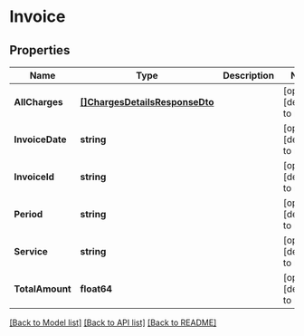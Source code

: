 # Invoice

## Properties
| Name            | Type                                                            | Description | Notes                        |
| --------------- | --------------------------------------------------------------- | ----------- | ---------------------------- |
| **AllCharges**  | [**[]ChargesDetailsResponseDto**](ChargesDetailsResponseDto.md) |             | [optional] [default to null] |
| **InvoiceDate** | **string**                                                      |             | [optional] [default to null] |
| **InvoiceId**   | **string**                                                      |             | [optional] [default to null] |
| **Period**      | **string**                                                      |             | [optional] [default to null] |
| **Service**     | **string**                                                      |             | [optional] [default to null] |
| **TotalAmount** | **float64**                                                     |             | [optional] [default to null] |

[[Back to Model list]](../README.md#documentation-for-models) [[Back to API list]](../README.md#documentation-for-api-endpoints) [[Back to README]](../README.md)

